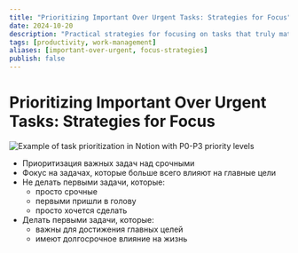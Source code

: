 ```yaml
---
title: "Prioritizing Important Over Urgent Tasks: Strategies for Focus"
date: 2024-10-20
description: "Practical strategies for focusing on tasks that truly matter. How to distinguish between important and merely urgent tasks to achieve meaningful long-term goals."
tags: [productivity, work-management]
aliases: [important-over-urgent, focus-strategies]
publish: false
---
```


# Prioritizing Important Over Urgent Tasks: Strategies for Focus

![Example of task prioritization in Notion with P0-P3 priority levels](/articles/assets/prioritizing-important-over-urgent-tasks/notion-task-priorities-example.webp)

- Приоритизация важных задач над срочными
- Фокус на задачах, которые больше всего влияют на главные цели
- Не делать первыми задачи, которые:
  - просто срочные
  - первыми пришли в голову
  - просто хочется сделать
- Делать первыми задачи, которые:
  - важны для достижения главных целей
  - имеют долгосрочное влияние на жизнь

